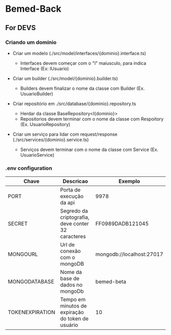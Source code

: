 # Bemed-Back

## For DEVS 

### Criando um domínio
* Criar um modelo (./src/model/interfaces/{dominio}.interface.ts)
    * Interfaces devem começar com o "I" maiusculo, para indica Interface (Ex: IUsuario)

* Criar um builder (./src/model/{dominio}.builder.ts)
    * Builders devem finalizar o nome da classe com Builder (Ex. UsuarioBuilder)

* Criar repositório em ./src/database/{dominio}.repository.ts
    * Herdar da classe BaseRepository<I{dominio}>
    * Repositorios devem terminar com o nome da classe com Respoitory (Ex. UsuarioRepository)

* Criar um serviço para lidar com request/response (./src/services/{dominio}.service.ts)
    * Serviços devem terminar com o nome da classe com Service (Ex. UsuarioService)

### .env configuration

| Chave | Descricao | Exemplo |
| ----- | --------- | ------- |
| PORT | Porta de execução da api | 9978 |
| SECRET | Segredo da criptografia, deve conter 32 caracteres | FF0989DADB121045 |
| MONGOURL | Url de conexão com o mongoDB | mongodb://localhost:27017 |
| MONGODATABASE | Nome da base de dados no mongoDb | bemed-beta |
| TOKENEXPIRATION | Tempo em minutos de expiração do token de usuário | 10 |